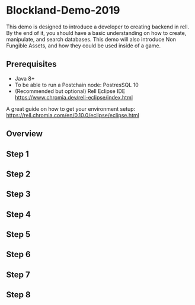 # Blockland-Demo-2019

This demo is designed to introduce a developer to creating backend in rell.  By the end of it, you should have a basic understanding on how to create, manipulate, and search databases.  This demo will also introduce Non Fungible Assets, and how they could be used inside of a game.

## Prerequisites

* Java 8+
* To be able to run a Postchain node: PostresSQL 10
* (Recommended but optional) Rell Eclipse IDE https://www.chromia.dev/rell-eclipse/index.html

A great guide on how to get your environment setup:
https://rell.chromia.com/en/0.10.0/eclipse/eclipse.html

## Overview

## Step 1

## Step 2

## Step 3

## Step 4

## Step 5

## Step 6

## Step 7

## Step 8
